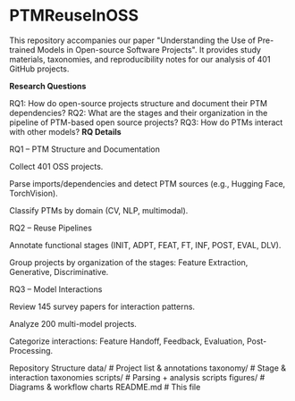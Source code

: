 # PTMReuseInOSS

This repository accompanies our paper "Understanding the Use of Pre-trained Models in Open-source Software Projects".
It provides study materials, taxonomies, and reproducibility notes for our analysis of 401 GitHub projects.

**Research Questions**

RQ1: How do open-source projects structure and document their
PTM dependencies?
RQ2: What are the stages and their organization in the pipeline
of PTM-based open source projects?
RQ3: How do PTMs interact with other models?
**RQ Details**

RQ1 – PTM Structure and Documentation

Collect 401 OSS projects.

Parse imports/dependencies and detect PTM sources (e.g., Hugging Face, TorchVision).

Classify PTMs by domain (CV, NLP, multimodal).

RQ2 – Reuse Pipelines

Annotate functional stages (INIT, ADPT, FEAT, FT, INF, POST, EVAL, DLV).

Group projects by organization of the stages: Feature Extraction, Generative, Discriminative.

RQ3 – Model Interactions

Review 145 survey papers for interaction patterns.

Analyze 200 multi-model projects.

Categorize interactions: Feature Handoff, Feedback, Evaluation, Post-Processing.

Repository Structure
data/        # Project list & annotations
taxonomy/    # Stage & interaction taxonomies
scripts/     # Parsing + analysis scripts
figures/     # Diagrams & workflow charts
README.md    # This file

